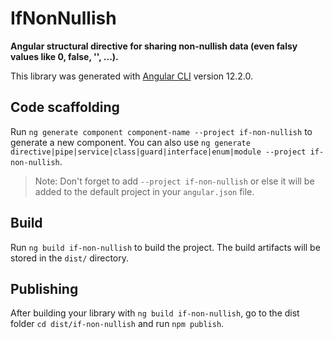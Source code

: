 # IfNonNullish

__Angular structural directive for sharing non-nullish data (even falsy values like 0, false, '', ...).__

This library was generated with [Angular CLI](https://github.com/angular/angular-cli) version 12.2.0.

## Code scaffolding

Run `ng generate component component-name --project if-non-nullish` to generate a new component. You can also use `ng generate directive|pipe|service|class|guard|interface|enum|module --project if-non-nullish`.

> Note: Don't forget to add `--project if-non-nullish` or else it will be added to the default project in your `angular.json` file.

## Build

Run `ng build if-non-nullish` to build the project. The build artifacts will be stored in the `dist/` directory.

## Publishing

After building your library with `ng build if-non-nullish`, go to the dist folder `cd dist/if-non-nullish` and run `npm publish`.
